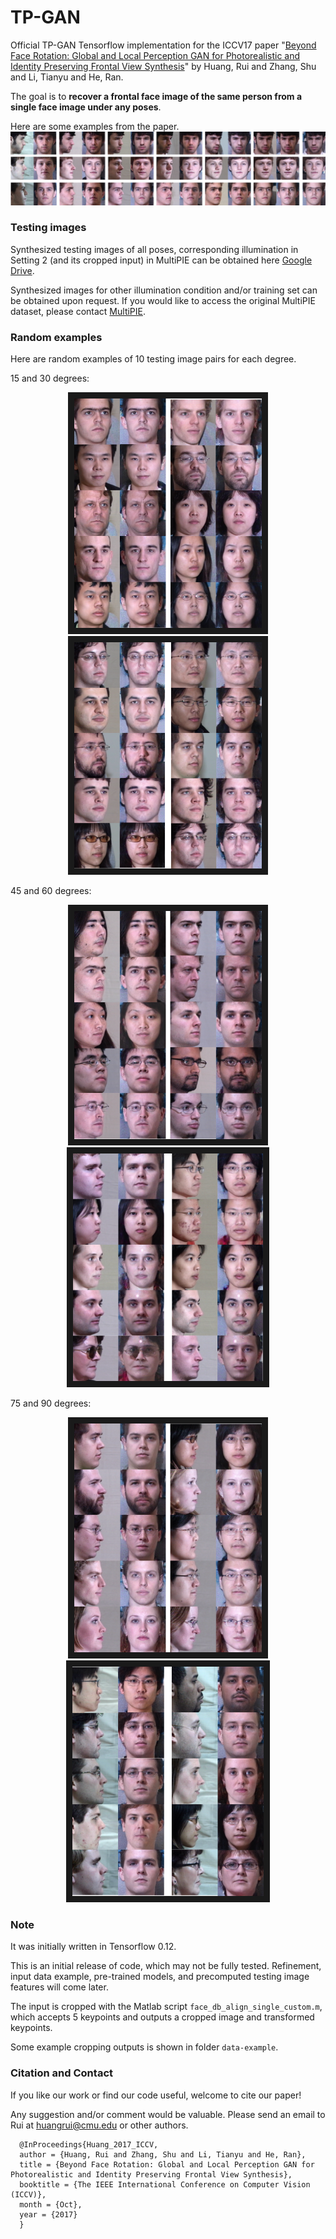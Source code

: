 # TP-GAN

Official TP-GAN Tensorflow implementation for the ICCV17 paper "[Beyond Face Rotation: Global and Local Perception GAN for Photorealistic and Identity Preserving Frontal View Synthesis](http://openaccess.thecvf.com/content_ICCV_2017/papers/Huang_Beyond_Face_Rotation_ICCV_2017_paper.pdf)" by Huang, Rui and Zhang, Shu and Li, Tianyu and He, Ran.

The goal is to **recover a frontal face image of the same person from a single face image under any poses**.

Here are some examples from the paper.![image](images/ownsynthesis.jpg)

### Testing images

Synthesized  testing images of all poses, corresponding illumination in Setting 2 (and its cropped input) in MultiPIE can be obtained here [Google Drive](https://drive.google.com/file/d/1Kx0sMjFTzLX3-rZ03TAVBAj-gcd9rJrd/view?usp=sharing). 

Synthesized images for other illumination condition and/or training set can be obtained upon request. If you would like to access the original MultiPIE dataset, please contact [MultiPIE](http://www.cs.cmu.edu/afs/cs/project/PIE/MultiPie/Multi-Pie/Home.html).

### Random examples

Here are random examples of 10 testing image pairs for each degree.

15 and 30 degrees: 
<p align="center">
<img src="images/15-rand.png", width="300", border="10">   <img src="images/30-rand.png", width="300", border="10">
</p> 

45 and 60 degrees:
<p align="center">
<img src="images/45-rand.png", width="300", border="10">   <img src="images/60-rand.png", width="304", border="10">
</p> 

75 and 90 degrees:
<p align="center">
<img src="images/75-rand.png", width="300", border="10">   <img src="images/90-rand.png", width="306", border="10">
</p> 

### Note

It was initially written in Tensorflow 0.12.

This is an initial release of code, which may not be fully tested. Refinement, input data example, pre-trained models, and precomputed testing image features will come later.

The input is cropped with the Matlab script `face_db_align_single_custom.m`, which accepts 5 keypoints and outputs a cropped image and transformed keypoints.

Some example cropping outputs is shown in folder `data-example`.

### Citation and Contact

If you like our work or find our code useful, welcome to cite our paper!

Any suggestion and/or comment would be valuable. Please send an email to Rui at huangrui@cmu.edu or other authors.

      @InProceedings{Huang_2017_ICCV,
      author = {Huang, Rui and Zhang, Shu and Li, Tianyu and He, Ran},
      title = {Beyond Face Rotation: Global and Local Perception GAN for Photorealistic and Identity Preserving Frontal View Synthesis},
      booktitle = {The IEEE International Conference on Computer Vision (ICCV)},
      month = {Oct},
      year = {2017}
      }


